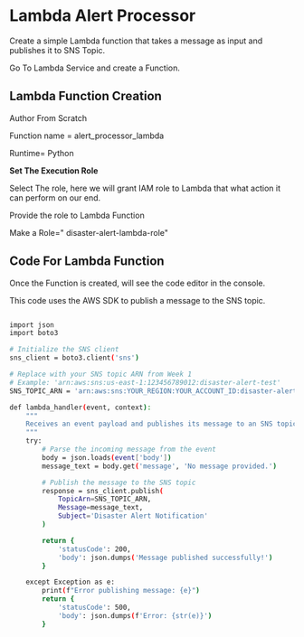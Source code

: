 # Lambda Alert Processor

Create a simple Lambda function that takes a message as input and publishes it to SNS Topic.

Go To Lambda Service and create a Function.

## Lambda Function Creation
Author From Scratch 

Function name = alert_processor_lambda

Runtime= Python

<b> Set The Execution Role </b>

Select The role, here we will grant IAM role to Lambda that what action it can perform on our end.

Provide the role to Lambda Function 

Make a Role=" disaster-alert-lambda-role"

## Code For Lambda Function

Once the Function is created, will see the code editor in the console.

This code uses the AWS SDK to publish a message to the SNS topic.
``` sh

import json
import boto3

# Initialize the SNS client
sns_client = boto3.client('sns')

# Replace with your SNS topic ARN from Week 1
# Example: 'arn:aws:sns:us-east-1:123456789012:disaster-alert-test'
SNS_TOPIC_ARN = 'arn:aws:sns:YOUR_REGION:YOUR_ACCOUNT_ID:disaster-alert-test'

def lambda_handler(event, context):
    """
    Receives an event payload and publishes its message to an SNS topic.
    """
    try:
        # Parse the incoming message from the event
        body = json.loads(event['body'])
        message_text = body.get('message', 'No message provided.')

        # Publish the message to the SNS topic
        response = sns_client.publish(
            TopicArn=SNS_TOPIC_ARN,
            Message=message_text,
            Subject='Disaster Alert Notification'
        )

        return {
            'statusCode': 200,
            'body': json.dumps('Message published successfully!')
        }

    except Exception as e:
        print(f"Error publishing message: {e}")
        return {
            'statusCode': 500,
            'body': json.dumps(f'Error: {str(e)}')
        }
```